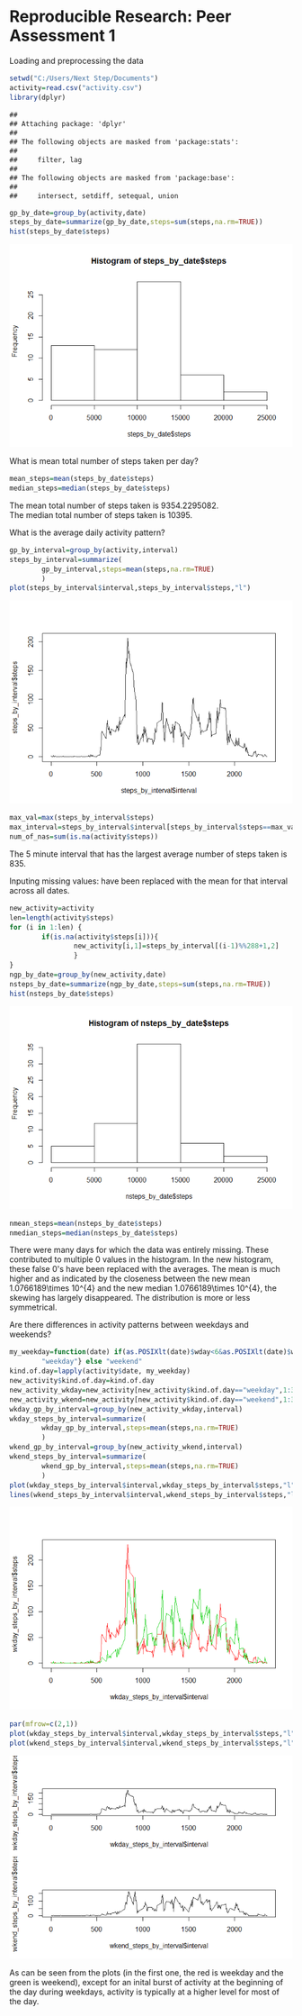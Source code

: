 # Reproducible Research: Peer Assessment 1
Loading and preprocessing the data

```r
setwd("C:/Users/Next Step/Documents")
activity=read.csv("activity.csv")
library(dplyr)
```

```
## 
## Attaching package: 'dplyr'
## 
## The following objects are masked from 'package:stats':
## 
##     filter, lag
## 
## The following objects are masked from 'package:base':
## 
##     intersect, setdiff, setequal, union
```

```r
gp_by_date=group_by(activity,date)
steps_by_date=summarize(gp_by_date,steps=sum(steps,na.rm=TRUE))
hist(steps_by_date$steps)
```

![](PA1_ezra_halleck_files/figure-html/unnamed-chunk-1-1.png) 
  
What is mean total number of steps taken per day?

```r
mean_steps=mean(steps_by_date$steps)
median_steps=median(steps_by_date$steps)
```
The mean total number of steps taken is 9354.2295082.  
The median total number of steps taken is 10395.

What is the average daily activity pattern?

```r
gp_by_interval=group_by(activity,interval)
steps_by_interval=summarize(
        gp_by_interval,steps=mean(steps,na.rm=TRUE)
        )
plot(steps_by_interval$interval,steps_by_interval$steps,"l")
```

![](PA1_ezra_halleck_files/figure-html/unnamed-chunk-3-1.png) 

```r
max_val=max(steps_by_interval$steps)
max_interval=steps_by_interval$interval[steps_by_interval$steps==max_val]
num_of_nas=sum(is.na(activity$steps))
```
The 5 minute interval that has the largest average number of steps taken is 835.

Inputing missing values: have been replaced with the mean for that interval across all dates.

```r
new_activity=activity
len=length(activity$steps)
for (i in 1:len) {
        if(is.na(activity$steps[i])){
                new_activity[i,1]=steps_by_interval[(i-1)%%288+1,2]
                } 
}
ngp_by_date=group_by(new_activity,date)
nsteps_by_date=summarize(ngp_by_date,steps=sum(steps,na.rm=TRUE))
hist(nsteps_by_date$steps)
```

![](PA1_ezra_halleck_files/figure-html/unnamed-chunk-4-1.png) 

```r
nmean_steps=mean(nsteps_by_date$steps)
nmedian_steps=median(nsteps_by_date$steps)
```
There were many days for which the data was entirely missing. These contributed to multiple 0 values in the histogram. In the new histogram, these false 0's have been replaced with the averages. The mean is much higher and as indicated by the closeness between the new mean 1.0766189\times 10^{4} and the new median 1.0766189\times 10^{4}, the skewing has largely disappeared. The distribution is more or less symmetrical.

Are there differences in activity patterns between weekdays and weekends?

```r
my_weekday=function(date) if(as.POSIXlt(date)$wday<6&as.POSIXlt(date)$wday>0){
        "weekday"} else "weekend"
kind.of.day=lapply(activity$date, my_weekday)
new_activity$kind.of.day=kind.of.day
new_activity_wkday=new_activity[new_activity$kind.of.day=="weekday",1:3]
new_activity_wkend=new_activity[new_activity$kind.of.day=="weekend",1:3]
wkday_gp_by_interval=group_by(new_activity_wkday,interval)
wkday_steps_by_interval=summarize(
        wkday_gp_by_interval,steps=mean(steps,na.rm=TRUE)
        )
wkend_gp_by_interval=group_by(new_activity_wkend,interval)
wkend_steps_by_interval=summarize(
        wkend_gp_by_interval,steps=mean(steps,na.rm=TRUE)
        )
plot(wkday_steps_by_interval$interval,wkday_steps_by_interval$steps,"l",col=2)
lines(wkend_steps_by_interval$interval,wkend_steps_by_interval$steps,"l",col=3)
```

![](PA1_ezra_halleck_files/figure-html/unnamed-chunk-5-1.png) 

```r
par(mfrow=c(2,1))
plot(wkday_steps_by_interval$interval,wkday_steps_by_interval$steps,"l")
plot(wkend_steps_by_interval$interval,wkend_steps_by_interval$steps,"l")
```

![](PA1_ezra_halleck_files/figure-html/unnamed-chunk-5-2.png) 
  
As can be seen from the plots (in the first one, the red is weekday and the green is weekend), except for an inital burst of activity at the beginning of the day during weekdays, activity is typically at a  higher level for most of the day.
